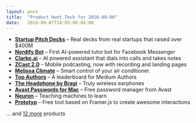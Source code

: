 ```yaml
---
layout: post
title:  "Product Hunt Tech for 2016-09-06"
date:   2016-09-07T14:05:06-04:00
---
```


* **[Startup Pitch Decks](https://www.producthunt.com/tech/startup-pitch-decks?utm_campaign=producthunt-api&utm_medium=api&utm_source=Application%3A+Daily+Digest+RSS+%28ID%3A+3202%29)** – Real decks from real startups that raised over $400M
* **[Nerdify Bot](https://www.producthunt.com/tech/nerdify-bot?utm_campaign=producthunt-api&utm_medium=api&utm_source=Application%3A+Daily+Digest+RSS+%28ID%3A+3202%29)** – First AI-powered tutor bot for Facebook Messenger
* **[Clarke.ai](https://www.producthunt.com/tech/clarke-ai?utm_campaign=producthunt-api&utm_medium=api&utm_source=Application%3A+Daily+Digest+RSS+%28ID%3A+3202%29)** – AI powered assistant that dials into calls and takes notes
* **[ZCast 2.0](https://www.producthunt.com/tech/zcast-2-0?utm_campaign=producthunt-api&utm_medium=api&utm_source=Application%3A+Daily+Digest+RSS+%28ID%3A+3202%29)** – Mobile podcasting, now with recording and landing pages
* **[Melissa Climate](https://www.producthunt.com/tech/melissa-climate?utm_campaign=producthunt-api&utm_medium=api&utm_source=Application%3A+Daily+Digest+RSS+%28ID%3A+3202%29)** – Smart control of your air conditioner.
* **[Top Authors](https://www.producthunt.com/tech/top-authors?utm_campaign=producthunt-api&utm_medium=api&utm_source=Application%3A+Daily+Digest+RSS+%28ID%3A+3202%29)** – A leaderboard for Medium Authors
* **[The Headphone by Bragi](https://www.producthunt.com/tech/the-headphone-by-bragi?utm_campaign=producthunt-api&utm_medium=api&utm_source=Application%3A+Daily+Digest+RSS+%28ID%3A+3202%29)** – Truly wireless earphones
* **[Avast Passwords for Mac](https://www.producthunt.com/tech/avast-passwords-for-mac?utm_campaign=producthunt-api&utm_medium=api&utm_source=Application%3A+Daily+Digest+RSS+%28ID%3A+3202%29)** – Free password manager from Avast
* **[Neuron](https://www.producthunt.com/tech/neuron-2?utm_campaign=producthunt-api&utm_medium=api&utm_source=Application%3A+Daily+Digest+RSS+%28ID%3A+3202%29)** – Teaching machines to learn
* **[Prototyp](https://www.producthunt.com/tech/prototyp?utm_campaign=producthunt-api&utm_medium=api&utm_source=Application%3A+Daily+Digest+RSS+%28ID%3A+3202%29)** – Free tool based on Framer.js to create awesome interactions

… and [12 more](https://www.producthunt.com/tech) products